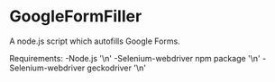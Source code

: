 # GoogleFormFiller
A node.js script which autofills Google Forms.

Requirements:
-Node.js '\n'
-Selenium-webdriver npm package '\n'
-Selenium-webdriver geckodriver '\n'

